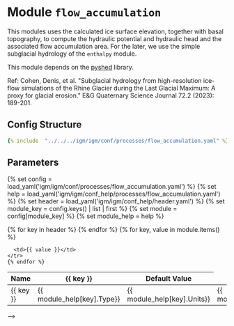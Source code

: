 # Module `flow_accumulation`

This modules uses the calculated ice surface elevation, together with basal topography, to compute the hydraulic potential and hydraulic head and the associated flow accumulation area. For the later, we use the simple subglacial hydrology of the `enthalpy` module.  

This module depends on the [pyshed](https://mattbartos.com/pysheds/) library.

Ref: Cohen, Denis, et al. "Subglacial hydrology from high-resolution ice-flow simulations of the Rhine Glacier during the Last Glacial Maximum: A proxy for glacial erosion." E&G Quaternary Science Journal 72.2 (2023): 189-201.

## Config Structure  
~~~yaml
{% include  "../../../igm/igm/conf/processes/flow_accumulation.yaml" %}
~~~

## Parameters

{% set config = load_yaml('igm/igm/conf/processes/flow_accumulation.yaml') %}
{% set help = load_yaml('igm/igm/conf_help/processes/flow_accumulation.yaml') %}
{% set header = load_yaml('igm/igm/conf_help/header.yaml') %}
{% set module_key = config.keys() | list | first %}
{% set module = config[module_key] %}
{% set module_help = help %}

<table>
  <thead>
    <tr>
      <th>Name</th>
      {% for key in header %}
      <th>{{ key }}</th>
      {% endfor %}
      <th>Default Value</th>
    </tr>
  </thead>
  <tbody>
    {% for key, value in module.items() %}
    <tr>
      <td>{{ key }}</td>
      <td>{{ module_help[key].Type}}</td>
      <td>{{ module_help[key].Units}}</td>
      <td>{{ module_help[key].Description}}</td>

      <td>{{ value }}</td>
    </tr>
    {% endfor %}
  </tbody>
</table>

<script type="text/javascript">
  MathJax.Hub.Queue(["Typeset", MathJax.Hub]);
</script> -->
